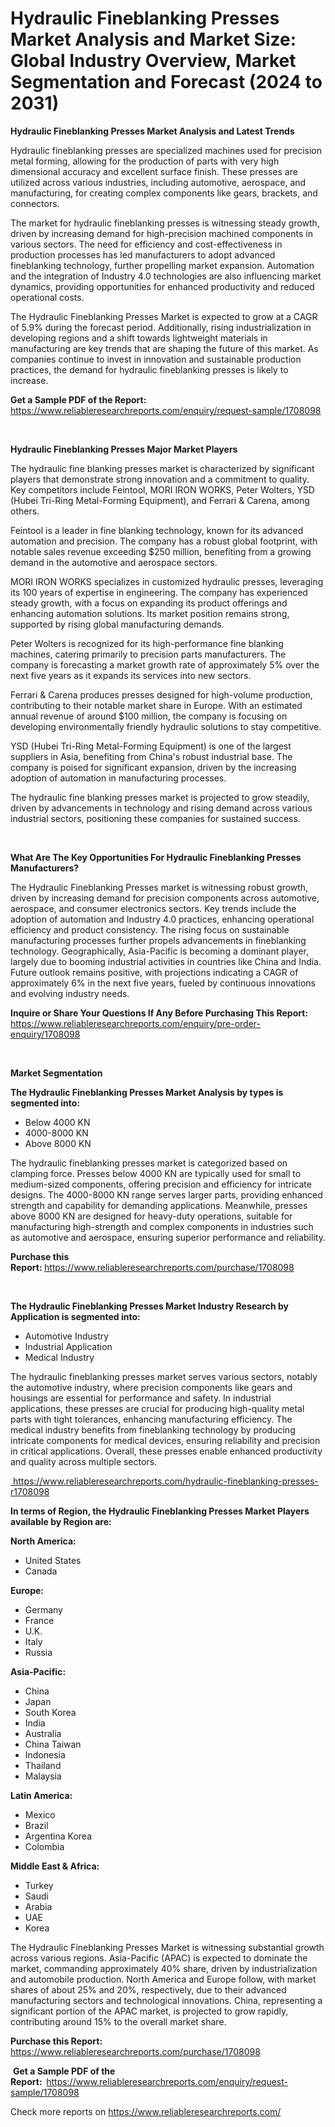 <p><h1>Hydraulic Fineblanking Presses Market Analysis and Market Size: Global Industry Overview, Market Segmentation and Forecast (2024 to 2031)</h1></p><p><strong>Hydraulic Fineblanking Presses Market Analysis and Latest Trends</strong></p>
<p><p>Hydraulic fineblanking presses are specialized machines used for precision metal forming, allowing for the production of parts with very high dimensional accuracy and excellent surface finish. These presses are utilized across various industries, including automotive, aerospace, and manufacturing, for creating complex components like gears, brackets, and connectors.</p><p>The market for hydraulic fineblanking presses is witnessing steady growth, driven by increasing demand for high-precision machined components in various sectors. The need for efficiency and cost-effectiveness in production processes has led manufacturers to adopt advanced fineblanking technology, further propelling market expansion. Automation and the integration of Industry 4.0 technologies are also influencing market dynamics, providing opportunities for enhanced productivity and reduced operational costs.</p><p>The Hydraulic Fineblanking Presses Market is expected to grow at a CAGR of 5.9% during the forecast period. Additionally, rising industrialization in developing regions and a shift towards lightweight materials in manufacturing are key trends that are shaping the future of this market. As companies continue to invest in innovation and sustainable production practices, the demand for hydraulic fineblanking presses is likely to increase.</p></p>
<p><strong>Get a Sample PDF of the Report:&nbsp;</strong> <a href="https://www.reliableresearchreports.com/enquiry/request-sample/1708098?utm_campaign=1512&utm_medium=2&utm_source=Github&utm_content=ia&utm_term=27122024&utm_id=hydraulic-fineblanking-presses">https://www.reliableresearchreports.com/enquiry/request-sample/1708098</a></p>
<p>&nbsp;</p>
<p><strong>Hydraulic Fineblanking Presses Major Market Players</strong></p>
<p><p>The hydraulic fine blanking presses market is characterized by significant players that demonstrate strong innovation and a commitment to quality. Key competitors include Feintool, MORI IRON WORKS, Peter Wolters, YSD (Hubei Tri-Ring Metal-Forming Equipment), and Ferrari & Carena, among others.</p><p>Feintool is a leader in fine blanking technology, known for its advanced automation and precision. The company has a robust global footprint, with notable sales revenue exceeding $250 million, benefiting from a growing demand in the automotive and aerospace sectors.</p><p>MORI IRON WORKS specializes in customized hydraulic presses, leveraging its 100 years of expertise in engineering. The company has experienced steady growth, with a focus on expanding its product offerings and enhancing automation solutions. Its market position remains strong, supported by rising global manufacturing demands.</p><p>Peter Wolters is recognized for its high-performance fine blanking machines, catering primarily to precision parts manufacturers. The company is forecasting a market growth rate of approximately 5% over the next five years as it expands its services into new sectors.</p><p>Ferrari & Carena produces presses designed for high-volume production, contributing to their notable market share in Europe. With an estimated annual revenue of around $100 million, the company is focusing on developing environmentally friendly hydraulic solutions to stay competitive.</p><p>YSD (Hubei Tri-Ring Metal-Forming Equipment) is one of the largest suppliers in Asia, benefiting from China's robust industrial base. The company is poised for significant expansion, driven by the increasing adoption of automation in manufacturing processes.</p><p>The hydraulic fine blanking presses market is projected to grow steadily, driven by advancements in technology and rising demand across various industrial sectors, positioning these companies for sustained success.</p></p>
<p>&nbsp;</p>
<p><strong>What Are The Key Opportunities For Hydraulic Fineblanking Presses Manufacturers?</strong></p>
<p><p>The Hydraulic Fineblanking Presses market is witnessing robust growth, driven by increasing demand for precision components across automotive, aerospace, and consumer electronics sectors. Key trends include the adoption of automation and Industry 4.0 practices, enhancing operational efficiency and product consistency. The rising focus on sustainable manufacturing processes further propels advancements in fineblanking technology. Geographically, Asia-Pacific is becoming a dominant player, largely due to booming industrial activities in countries like China and India. Future outlook remains positive, with projections indicating a CAGR of approximately 6% in the next five years, fueled by continuous innovations and evolving industry needs.</p></p>
<p><strong>Inquire or Share Your Questions If Any Before Purchasing This Report:</strong> <a href="https://www.reliableresearchreports.com/enquiry/pre-order-enquiry/1708098?utm_campaign=1512&utm_medium=2&utm_source=Github&utm_content=ia&utm_term=27122024&utm_id=hydraulic-fineblanking-presses">https://www.reliableresearchreports.com/enquiry/pre-order-enquiry/1708098</a></p>
<p>&nbsp;</p>
<p><strong>Market Segmentation</strong></p>
<p><strong>The Hydraulic Fineblanking Presses Market Analysis by types is segmented into:</strong></p>
<p><ul><li>Below 4000 KN</li><li>4000-8000 KN</li><li>Above 8000 KN</li></ul></p>
<p><p>The hydraulic fineblanking presses market is categorized based on clamping force. Presses below 4000 KN are typically used for small to medium-sized components, offering precision and efficiency for intricate designs. The 4000-8000 KN range serves larger parts, providing enhanced strength and capability for demanding applications. Meanwhile, presses above 8000 KN are designed for heavy-duty operations, suitable for manufacturing high-strength and complex components in industries such as automotive and aerospace, ensuring superior performance and reliability.</p></p>
<p><strong>Purchase this Report:&nbsp;</strong><a href="https://www.reliableresearchreports.com/purchase/1708098?utm_campaign=1512&utm_medium=2&utm_source=Github&utm_content=ia&utm_term=27122024&utm_id=hydraulic-fineblanking-presses">https://www.reliableresearchreports.com/purchase/1708098</a></p>
<p>&nbsp;</p>
<p><strong>The Hydraulic Fineblanking Presses Market Industry Research by Application is segmented into:</strong></p>
<p><ul><li>Automotive Industry</li><li>Industrial Application</li><li>Medical Industry</li></ul></p>
<p><p>The hydraulic fineblanking presses market serves various sectors, notably the automotive industry, where precision components like gears and housings are essential for performance and safety. In industrial applications, these presses are crucial for producing high-quality metal parts with tight tolerances, enhancing manufacturing efficiency. The medical industry benefits from fineblanking technology by producing intricate components for medical devices, ensuring reliability and precision in critical applications. Overall, these presses enable enhanced productivity and quality across multiple sectors.</p></p>
<p><a href="https://www.reliableresearchreports.com/hydraulic-fineblanking-presses-r1708098?utm_campaign=1512&utm_medium=2&utm_source=Github&utm_content=ia&utm_term=27122024&utm_id=hydraulic-fineblanking-presses">&nbsp;https://www.reliableresearchreports.com/hydraulic-fineblanking-presses-r1708098</a></p>
<p><strong>In terms of Region, the Hydraulic Fineblanking Presses Market Players available by Region are:</strong></p>
<p>
    <p> <strong> North America: </strong>
        <ul>
            <li>United States</li>
            <li>Canada</li>
        </ul>
        </p> 
    <p> <strong> Europe: </strong>
        <ul>
            <li>Germany</li>
            <li>France</li>
            <li>U.K.</li>
            <li>Italy</li>
            <li>Russia</li>
        </ul>
        </p> 
    <p> <strong> Asia-Pacific: </strong>
        <ul>
            <li>China</li>
            <li>Japan</li>
            <li>South Korea</li>
            <li>India</li>
            <li>Australia</li>
            <li>China Taiwan</li>
            <li>Indonesia</li>
            <li>Thailand</li>
            <li>Malaysia</li>
        </ul>
        </p> 
    <p> <strong> Latin America: </strong>
        <ul>
            <li>Mexico</li>
            <li>Brazil</li>
            <li>Argentina Korea</li>
            <li>Colombia</li>
        </ul>
        </p> 
    <p> <strong> Middle East & Africa: </strong>
        <ul>
            <li>Turkey</li>
            <li>Saudi</li>
            <li>Arabia</li>
            <li>UAE</li>
            <li>Korea</li>
        </ul>
    </p>
    </p>
<p><p>The Hydraulic Fineblanking Presses Market is witnessing substantial growth across various regions. Asia-Pacific (APAC) is expected to dominate the market, commanding approximately 40% share, driven by industrialization and automobile production. North America and Europe follow, with market shares of about 25% and 20%, respectively, due to their advanced manufacturing sectors and technological innovations. China, representing a significant portion of the APAC market, is projected to grow rapidly, contributing around 15% to the overall market share.</p></p>
<p><strong>Purchase this Report: </strong><a href="https://www.reliableresearchreports.com/purchase/1708098?utm_campaign=1512&utm_medium=2&utm_source=Github&utm_content=ia&utm_term=27122024&utm_id=hydraulic-fineblanking-presses">https://www.reliableresearchreports.com/purchase/1708098</a></p>
<p>&nbsp;<strong>Get a Sample PDF of the Report:&nbsp;&nbsp;</strong><a href="https://www.reliableresearchreports.com/enquiry/request-sample/1708098?utm_campaign=1512&utm_medium=2&utm_source=Github&utm_content=ia&utm_term=27122024&utm_id=hydraulic-fineblanking-presses">https://www.reliableresearchreports.com/enquiry/request-sample/1708098</a></p>
<p><strong></strong></p>
<p>Check more reports on <a href="https://www.reliableresearchreports.com/?utm_campaign=1512&utm_medium=2&utm_source=Github&utm_content=ia&utm_term=27122024&utm_id=hydraulic-fineblanking-presses">https://www.reliableresearchreports.com/</a></p>